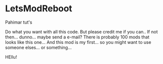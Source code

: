LetsModReboot
=============

Pahimar tut's

Do what you want with all this code. But please credit me if you can.. If not then... dunno... maybe send a e-mail?
There is probably 100 mods that looks like this one... And this mod is my first... so you might want to use someone elses... or something...

HEllu!

